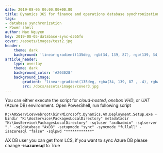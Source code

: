 ```yaml
---
date: 2019-08-05 00:00:00+00:00
title: Dynamics 365 for finance and operations database synchronization using command line 
tags:
- database synchronization
- Power shell
author: Max Nguyen
key: 2019-08-05-database-sync-d365fo
cover: /assets/images/test2.jpg
header:
    theme: dark
    background: 'linear-gradient(135deg, rgb(34, 139, 87), rgb(139, 34, 139))'
article_header:
    type: overlay
    theme: dark
    background_color: '#203028'
    background_image:
        gradient: 'linear-gradient(135deg, rgba(34, 139, 87 , .4), rgba(139, 34, 139, .4))'
        src: /docs/assets/images/cover3.jpg
---
```


You can either execute the script for *cloud-hosted*, *onebox VHD*, or *UAT* (Azure DB) environment.
Open PowerShell, run following script

```K:\AOSService\webroot\bin\Microsoft.Dynamics.AX.Deployment.Setup.exe -bindir "K:\AosService\PackagesLocalDirectory" metadatadir "K:\AosService\PackagesLocalDirectory" -sqluser "axdbadmin" -sqlserver "." -sqldatabase "AxDB" -setupmode "sync" -syncmode "fullall" -isazuresql "false" -sqlpwd "************"```

AX DB user you can get from LCS, if you want to sync Azure DB please change **-isazuresql** to True
